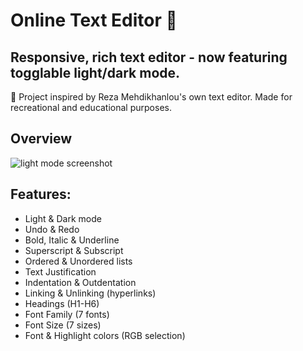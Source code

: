 # Online Text Editor 📝
## Responsive, rich text editor - now featuring togglable light/dark mode.
📜 Project inspired by Reza Mehdikhanlou's own text editor. Made for recreational and educational purposes.

## Overview
![light mode screenshot](https://github.com/[michal-j-kanios]/[javascript_text_editor]/blob/[main]/ss1.png?raw=true)

## Features:
- Light & Dark mode
- Undo & Redo
- Bold, Italic & Underline
- Superscript & Subscript
- Ordered & Unordered lists
- Text Justification
- Indentation & Outdentation
- Linking & Unlinking (hyperlinks)
- Headings (H1-H6)
- Font Family (7 fonts)
- Font Size (7 sizes)
- Font & Highlight colors (RGB selection)
